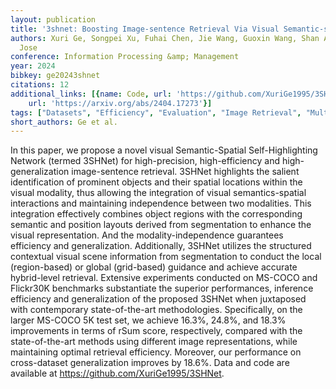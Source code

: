 ```yaml
---
layout: publication
title: '3shnet: Boosting Image-sentence Retrieval Via Visual Semantic-spatial Self-highlighting'
authors: Xuri Ge, Songpei Xu, Fuhai Chen, Jie Wang, Guoxin Wang, Shan An, Joemon M.
  Jose
conference: Information Processing &amp; Management
year: 2024
bibkey: ge20243shnet
citations: 12
additional_links: [{name: Code, url: 'https://github.com/XuriGe1995/3SHNet'}, {name: Paper,
    url: 'https://arxiv.org/abs/2404.17273'}]
tags: ["Datasets", "Efficiency", "Evaluation", "Image Retrieval", "Multimodal Retrieval", "Text Retrieval"]
short_authors: Ge et al.
---
```

In this paper, we propose a novel visual Semantic-Spatial Self-Highlighting
Network (termed 3SHNet) for high-precision, high-efficiency and
high-generalization image-sentence retrieval. 3SHNet highlights the salient
identification of prominent objects and their spatial locations within the
visual modality, thus allowing the integration of visual semantics-spatial
interactions and maintaining independence between two modalities. This
integration effectively combines object regions with the corresponding semantic
and position layouts derived from segmentation to enhance the visual
representation. And the modality-independence guarantees efficiency and
generalization. Additionally, 3SHNet utilizes the structured contextual visual
scene information from segmentation to conduct the local (region-based) or
global (grid-based) guidance and achieve accurate hybrid-level retrieval.
Extensive experiments conducted on MS-COCO and Flickr30K benchmarks
substantiate the superior performances, inference efficiency and generalization
of the proposed 3SHNet when juxtaposed with contemporary state-of-the-art
methodologies. Specifically, on the larger MS-COCO 5K test set, we achieve
16.3%, 24.8%, and 18.3% improvements in terms of rSum score, respectively,
compared with the state-of-the-art methods using different image
representations, while maintaining optimal retrieval efficiency. Moreover, our
performance on cross-dataset generalization improves by 18.6%. Data and code
are available at https://github.com/XuriGe1995/3SHNet.